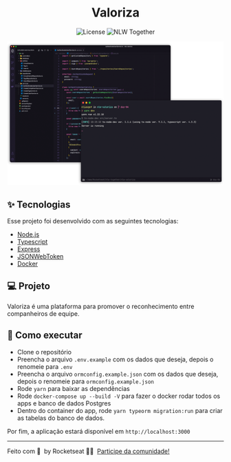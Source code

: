 <h1 align="center">Valoriza</h1>

<p align="center">
  <img alt="License" src="https://img.shields.io/static/v1?label=license&message=MIT&color=8257E5&labelColor=000000">

  <img src="https://img.shields.io/static/v1?label=NLW&message=Together&color=8257E5&labelColor=000000" alt="NLW Together" />
</p>

<p align="center">
  <img alt="Preview" src="./.github/preview.png">
</p>

## ✨ Tecnologias

Esse projeto foi desenvolvido com as seguintes tecnologias:

- [Node.js](https://nodejs.org/en/)
- [Typescript](https://www.typescriptlang.org/)
- [Express](https://expressjs.com/pt-br/)
- [JSONWebToken](https://github.com/auth0/node-jsonwebtoken#readme)
- [Docker](https://www.docker.com/)

## 💻 Projeto

Valoriza é uma plataforma para promover o reconhecimento entre companheiros de equipe.

## 🚀 Como executar

- Clone o repositório
- Preencha o arquivo `.env.example` com os dados que deseja, depois o renomeie para `.env`
- Preencha o arquivo `ormconfig.example.json` com os dados que deseja, depois o renomeie para `ormconfig.example.json`
- Rode `yarn` para baixar as dependências
- Rode `docker-compose up --build -V` para fazer o docker rodar todos os apps e banco de dados Postgres
- Dentro do container do app, rode `yarn typeorm migration:run` para criar as tabelas do banco de dados.

Por fim, a aplicação estará disponível em `http://localhost:3000`

---

Feito com 💜 &nbsp;by Rocketseat 👋🏻 &nbsp;[Participe da comunidade!](https://discord.gg/gKUVrzrPrU)
